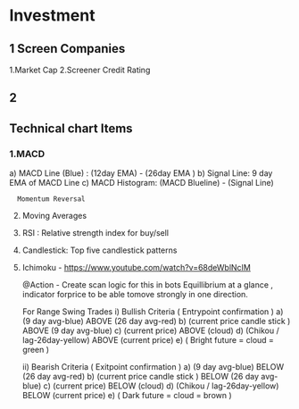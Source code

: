 # Investment


## 1 Screen Companies
 1.Market Cap
 2.Screener Credit Rating  

## 2 


## Technical chart Items

### 1.MACD 
 a) MACD Line (Blue) :       (12day EMA)  - (26day EMA )
 b) Signal Line:      9 day EMA of MACD Line
 c) MACD Histogram:  (MACD Blueline) - (Signal Line)
      
      Momentum Reversal
    
2. Moving Averages
3. RSI : Relative strength index for buy/sell
4. Candlestick:
    Top five candlestick patterns
    
5. Ichimoku - https://www.youtube.com/watch?v=68deWblNcIM
   
   @Action - Create scan logic for this in bots
    Equillibrium at a glance , indicator forprice to be able tomove strongly in one direction.
        
   For Range Swing Trades
   i) Bullish Criteria ( Entrypoint confirmation )
     a) (9 day avg-blue) ABOVE (26 day avg-red)
     b) (current price candle stick ) ABOVE (9 day avg-blue)
     c) (current price) ABOVE (cloud)
     d) (Chikou / lag-26day-yellow) ABOVE (current price)
     e) ( Bright future = cloud = green )
     
   ii) Bearish Criteria ( Exitpoint confirmation )
     a) (9 day avg-blue) BELOW (26 day avg-red)
     b) (current price candle stick ) BELOW (26 day avg-blue)
     c) (current price) BELOW (cloud)
     d) (Chikou / lag-26day-yellow) BELOW (current price)
     e) ( Dark future = cloud = brown )
